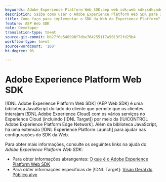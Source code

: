 ```yaml
---
keywords: Adobe Experience Platform Web SDK;aep web sdk;web sdk;sdk;adobe experience cloud;plataforma edge network;adobe experience platform edge network;rede de borda da plataforma;rede de borda;aep edge network
description: Saiba como usar o Adobe Experience Platform Web SDK para interagir com os vários serviços no Adobe Experience Cloud por meio da AEP Edge Network.
title: Como faço para implementar o SDK da Web do Experience Platform?
feature: AEP Web SDK
role: Developer
translation-type: tm+mt
source-git-commit: bb27f6e540998f7dbe7642551f7a5013f2fd25b4
workflow-type: tm+mt
source-wordcount: '160'
ht-degree: 0%

---
```



# Adobe Experience Platform Web SDK

[!DNL Adobe Experience Platform Web SDK] (AEP Web SDK) é uma biblioteca JavaScript do lado do cliente que permite que os clientes interajam  [!DNL Adobe Experience Cloud] com os vários serviços no Experience Cloud (incluindo  [!DNL Target]) por meio da  [!UICONTROL Adobe Experience Platform Edge Network]. Além da biblioteca JavaScript, há uma extensão [!DNL Experience Platform Launch] para ajudar nas configurações do SDK da Web.

Para obter mais informações, consulte os seguintes links na ajuda do *Adobe Experience Platform Web SDK*:

* Para obter informações abrangentes: [O que é o Adobe Experience Platform Web SDK](https://experienceleague.adobe.com/docs/experience-platform/edge/home.html)
* Para obter informações específicas de [!DNL Target]: [Visão Geral do Público alvo](https://experienceleague.adobe.com/docs/experience-platform/edge/personalization/adobe-target/target-overview.html)
